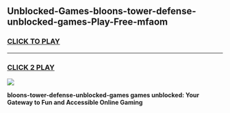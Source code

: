 
## Unblocked-Games-bloons-tower-defense-unblocked-games-Play-Free-mfaom
<h3>
<a href="https://premium76.site?title=bloons-tower-defense-unblocked-games&ref=21A">CLICK TO PLAY</a></h3>
<hr>

<h3>
<a href="https://premium76.site?title=bloons-tower-defense-unblocked-games&ref=21A">CLICK 2 PLAY</a>
  
</h3>

<a href="https://premium76.site?title=bloons-tower-defense-unblocked-games&ref=21A"><img src="https://clearcache.store/games.png"></a>


**bloons-tower-defense-unblocked-games games unblocked: Your Gateway to Fun and Accessible Online Gaming**
